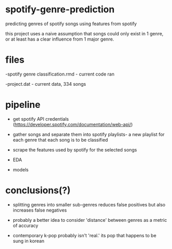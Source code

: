 # spotify-genre-prediction
predicting genres of spotify songs using features from spotify

this project uses a naive assumption that songs could only exist in 1 genre, or at least has a clear influence from 1 major genre.

# files

-spotify genre classification.rmd - current code ran

-project.dat - current data, 334 songs

# pipeline

- get spotify API credentials (https://developer.spotify.com/documentation/web-api/)

- gather songs and separate them into spotify playlists- a new playlist for each genre that each song is to be classified

- scrape the features used by spotify for the selected songs

- EDA

- models

# conclusions(?)

- splitting genres into smaller sub-genres reduces false positives but also increases false negatives

- probably a better idea to consider 'distance' between genres as a metric of accuracy

- contemporary k-pop probably isn't 'real.' its pop that happens to be sung in korean

